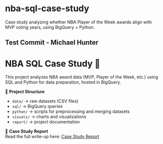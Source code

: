 # nba-sql-case-study
Case study analyzing whether NBA Player of the Week awards align with MVP voting years, using BigQuery + Python.
## Test Commit - Michael Hunter
# NBA SQL Case Study 🏀

This project analyzes NBA award data (MVP, Player of the Week, etc.) using SQL and Python for data preparation, hosted in BigQuery.

📂 **Project Structure**
- `data/` → raw datasets (CSV files)
- `sql/` → BigQuery queries
- `python/` → scripts for preprocessing and merging datasets
- `visuals/` → charts and visualizations
- `report/` → project documentation

📖 **Case Study Report**  
Read the full write-up here: [Case Study Report](report/case_study.md)
